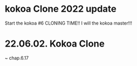 # kokoa Clone 2022 update

Start the kokoa #6 CLONING TIME!!
I will the kokoa master!!!

# 22.06.02. Kokoa Clone

~ chap.6.17
